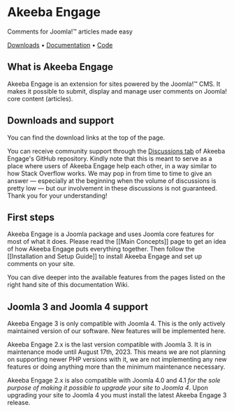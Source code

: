 # Akeeba Engage

Comments for Joomla!™ articles made easy

[Downloads](https://www.akeeba.com/download/official/engage.html) • [Documentation](https://github.com/akeeba/engage/wiki) • [Code](https://github.com/akeeba/engage)

## What is Akeeba Engage

Akeeba Engage is an extension for sites powered by the Joomla!™ CMS. It makes it possible to submit, display and manage user comments on Joomla! core content (articles).

## Downloads and support

You can find the download links at the top of the page.

You can receive community support through the [Discussions tab](https://github.com/akeeba/engage/discussions) of Akeeba Engage's GitHub repository. Kindly note that this is meant to serve as a place where users of Akeeba Engage help each other, in a way similar to how Stack Overflow works. We may pop in from time to time to give an answer — especially at the beginning when the volume of discussions is pretty low — but our involvement in these discussions is not guaranteed. Thank you for your understanding!

## First steps

Akeeba Engage is a Joomla package and uses Joomla core features for most of what it does. Please read the [[Main Concepts]] page to get an idea of how Akeeba Engage puts everything together. Then follow the [[Installation and Setup Guide]] to install Akeeba Engage and set up comments on your site.

You can dive deeper into the available features from the pages listed on the right hand site of this documentation Wiki.

## Joomla 3 and Joomla 4 support

Akeeba Engage 3 is only compatible with Joomla 4. This is the only actively maintained version of our software. New features will be implemented here.

Akeeba Engage 2.x is the last version compatible with Joomla 3. It is in maintenance mode until August 17th, 2023. This means we are not planning on supporting newer PHP versions with it, we are not implementing any new features or doing anything more than the minimum maintenance necessary.

Akeeba Engage 2.x is also compatible with Joomla 4.0 and 4.1 _for the sole purpose of making it possible to upgrade your site to Joomla 4_. Upon upgrading your site to Joomla 4 you must install the latest Akeeba Engage 3 release.